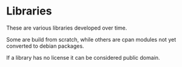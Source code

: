 # Libraries

These are various libraries developed over time.

Some are build from scratch, while others are cpan modules not yet converted to
debian packages.

If a library has no license it can be considered public domain.
